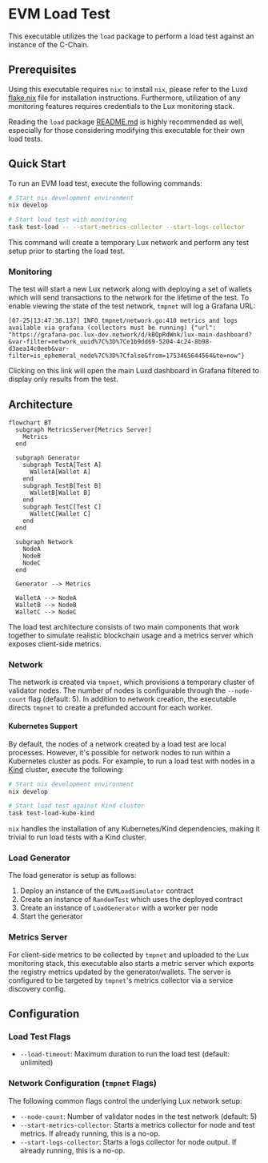 # EVM Load Test

This executable utilizes the `load` package to perform a load test against an instance of the C-Chain. 

## Prerequisites

Using this executable requires `nix`: to install `nix`, please refer to the Luxd [flake.nix](../../../flake.nix) file for installation instructions.
Furthermore, utilization of any monitoring features requires credentials to the
Lux monitoring stack.

Reading the `load` package [README.md](../README.md) is highly recommended as well,
especially for those considering modifying this executable for their own load tests.

## Quick Start

To run an EVM load test, execute the following commands:

```bash
# Start nix development environment
nix develop

# Start load test with monitoring
task test-load -- --start-metrics-collector --start-logs-collector
```

This command will create a temporary Lux network and perform any test setup prior
to starting the load test.

### Monitoring

The test will start a new Lux network along with deploying a set of 
wallets which will send transactions to the network for the lifetime of the test.
To enable viewing the state of the test network, `tmpnet` will log a Grafana URL:

```
[07-25|13:47:36.137] INFO tmpnet/network.go:410 metrics and logs available via grafana (collectors must be running) {"url": "https://grafana-poc.lux-dev.network/d/kBQpRdWnk/lux-main-dashboard?&var-filter=network_uuid%7C%3D%7Ce1b9dd69-5204-4c24-8b98-d3aea14c0eeb&var-filter=is_ephemeral_node%7C%3D%7Cfalse&from=1753465644564&to=now"}
```

Clicking on this link will open the main Luxd dashboard in Grafana
filtered to display only results from the test.

## Architecture

```mermaid
flowchart BT
  subgraph MetricsServer[Metrics Server]
    Metrics
  end

  subgraph Generator
    subgraph TestA[Test A]
      WalletA[Wallet A]
    end
    subgraph TestB[Test B]
      WalletB[Wallet B]
    end
    subgraph TestC[Test C]
      WalletC[Wallet C]
    end
  end

  subgraph Network
    NodeA
    NodeB
    NodeC
  end

  Generator --> Metrics

  WalletA --> NodeA
  WalletB --> NodeB
  WalletC --> NodeC
```

The load test architecture consists of two main components that work together to simulate realistic blockchain usage and a metrics server which exposes client-side metrics.

### Network

The network is created via `tmpnet`, which provisions a temporary cluster of validator nodes. The number of nodes is configurable through the `--node-count` flag (default: 5).
In addition to network creation, the executable directs `tmpnet` to create a prefunded account for each worker.

#### Kubernetes Support

By default, the nodes of a network created by a load test are local processes. However, it's possible for network nodes to run within a Kubernetes cluster as pods. For example, to run a load test with nodes in a [Kind](https://kind.sigs.k8s.io/) cluster, execute the following:

```bash
# Start nix development environment
nix develop

# Start load test against Kind cluster
task test-load-kube-kind
```

`nix` handles the installation of any Kubernetes/Kind dependencies, making it trivial to run load tests with a Kind cluster.

### Load Generator

The load generator is setup as follows:

1. Deploy an instance of the `EVMLoadSimulator` contract 
2. Create an instance of `RandomTest` which uses the deployed contract
3. Create an instance of `LoadGenerator` with a worker per node
4. Start the generator

### Metrics Server

For client-side metrics to be collected by `tmpnet` and uploaded to the Lux
monitoring stack, this executable also starts a metric server which exports the registry metrics
updated by the generator/wallets. The server is configured to be targeted by
`tmpnet`'s metrics collector via a service discovery config.

## Configuration

### Load Test Flags

- `--load-timeout`: Maximum duration to run the load test (default: unlimited)

### Network Configuration (`tmpnet` Flags)

The following common flags control the underlying Lux network setup:

- `--node-count`: Number of validator nodes in the test network (default: 5)
- `--start-metrics-collector`: Starts a metrics collector for node and test metrics. If already running, this is a no-op.
- `--start-logs-collector`: Starts a logs collector for node output. If already running, this is a no-op.

